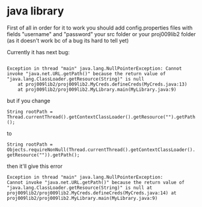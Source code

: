 # java library


First of all in order for it to work you should add config.properties files with fields "username" and "password" your src folder or your proj009lib2 folder (as it doesn't work bc of a bug its hard to tell yet)


Currently it has next bug: 

<code>
Exception in thread "main" java.lang.NullPointerException: Cannot invoke "java.net.URL.getPath()" because the return value of "java.lang.ClassLoader.getResource(String)" is null
	at proj009lib2/proj009lib2.MyCreds.defineCreds(MyCreds.java:13)
	at proj009lib2/proj009lib2.MyLibrary.main(MyLibrary.java:9)
</code>

but if you change 

<code>String rootPath = Thread.currentThread().getContextClassLoader().getResource("").getPath();</code>

to

<code>String rootPath = Objects.requireNonNull(Thread.currentThread().getContextClassLoader().getResource("")).getPath();</code>

then it'll give this error

<code>Exception in thread "main" java.lang.NullPointerException: Cannot invoke "java.net.URL.getPath()" because the return value of "java.lang.ClassLoader.getResource(String)" is null
	at proj009lib2/proj009lib2.MyCreds.defineCreds(MyCreds.java:14)
	at proj009lib2/proj009lib2.MyLibrary.main(MyLibrary.java:9)
</code>